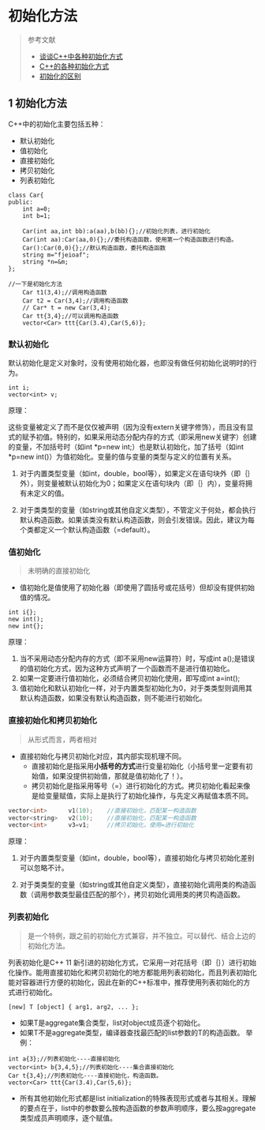 # 初始化方法
> 参考文献
> * [谈谈C++中各种初始化方式](https://blog.csdn.net/u014359097/article/details/50788911)
> * [C++的各种初始化方式](https://www.cnblogs.com/pluse/p/7088880.html)
> * [初始化的区别](https://www.zhihu.com/question/36735960)
## 1 初始化方法

C++中的初始化主要包括五种：
* 默认初始化
* 值初始化
* 直接初始化
* 拷贝初始化
* 列表初始化


```
class Car{
public:
    int a=0;
    int b=1;

    Car(int aa,int bb):a(aa),b(bb){};//初始化列表，进行初始化
    Car(int aa):Car(aa,0){};//委托构造函数，使用第一个构造函数进行构造。
    Car():Car(0,0){};//默认构造函数，委托构造函数
    string m="fjeioaf";
    string *n=&m;
};

//一下是初始化方法
    Car t1(3,4);//调用构造函数
    Car t2 = Car(3,4);//调用构造函数
    // Car* t = new Car(3,4);
    Car tt{3,4};//可以调用构造函数
    vector<Car> ttt{Car(3.4),Car(5,6)};
```
### 默认初始化

默认初始化是定义对象时，没有使用初始化器，也即没有做任何初始化说明时的行为。

```
int i;
vector<int> v;
```
原理：

这些变量被定义了而不是仅仅被声明（因为没有extern关键字修饰），而且没有显式的赋予初值。特别的，如果采用动态分配内存的方式（即采用new关键字）创建的变量，不加括号时（如int *p=new int;）也是默认初始化，加了括号（如int *p=new int()）为值初始化。变量的值与变量的类型与定义的位置有关系。

1. 对于内置类型变量（如int，double，bool等），如果定义在语句块外（即｛｝外），则变量被默认初始化为0；如果定义在语句块内（即｛｝内），变量将拥有未定义的值。

2. 对于类类型的变量（如string或其他自定义类型），不管定义于何处，都会执行默认构造函数。如果该类没有默认构造函数，则会引发错误。因此，建议为每个类都定义一个默认构造函数（=default）。

### 值初始化
> 未明确的直接初始化
* 值初始化是值使用了初始化器（即使用了圆括号或花括号）但却没有提供初始值的情况。

```
int i{};
new int();
new int{}; 
```
原理：
1. 当不采用动态分配内存的方式（即不采用new运算符）时，写成int a();是错误的值初始化方式，因为这种方式声明了一个函数而不是进行值初始化。
2. 如果一定要进行值初始化，必须结合拷贝初始化使用，即写成int a=int();
3. 值初始化和默认初始化一样，对于内置类型初始化为0，对于类类型则调用其默认构造函数，如果没有默认构造函数，则不能进行初始化。


### 直接初始化和拷贝初始化
> 从形式而言，两者相对
* 直接初始化与拷贝初始化对应，其内部实现机理不同。
  * 直接初始化是指采用**小括号的方式**进行变量初始化（小括号里一定要有初始值，如果没提供初始值，那就是值初始化了！）。
  * 拷贝初始化是指采用等号（=）进行初始化的方式。拷贝初始化看起来像是给变量赋值，实际上是执行了初始化操作，与先定义再赋值本质不同。

```C++
vector<int>      v1(10);    //直接初始化，匹配某一构造函数
vector<string>   v2(10);    //直接初始化，匹配某一构造函数
vector<int>      v3=v1;     //拷贝初始化，使用=进行初始化
```
原理：
1. 对于内置类型变量（如int，double，bool等），直接初始化与拷贝初始化差别可以忽略不计。

2. 对于类类型的变量（如string或其他自定义类型），直接初始化调用类的构造函数（调用参数类型最佳匹配的那个），拷贝初始化调用类的拷贝构造函数。

### 列表初始化
> 是一个特例，跟之前的初始化方式兼容，并不独立。可以替代、结合上边的初始化方法。


列表初始化是C++ 11 新引进的初始化方式，它采用一对花括号（即｛｝）进行初始化操作。能用直接初始化和拷贝初始化的地方都能用列表初始化，而且列表初始化能对容器进行方便的初始化，因此在新的C++标准中，推荐使用列表初始化的方式进行初始化。
```
[new] T [object] { arg1, arg2, ... };
```

* 如果T是aggregate集合类型，list对object成员逐个初始化。
* 如果T不是aggregate类型，编译器查找最匹配的list参数的T的构造函数。
举例：
```
int a{3};//列表初始化----直接初始化
vector<int> b{3,4,5};//列表初始化----集合直接初始化
Car t{3,4};//列表初始化----直接初始化，构造函数。
vector<Car> ttt{Car(3.4),Car(5,6)};
```
* 所有其他初始化形式都是list initialization的特殊表现形式或者与其相关。理解的要点在于，list中的参数要么按构造函数的参数声明顺序，要么按aggregate类型成员声明顺序，逐个赋值。